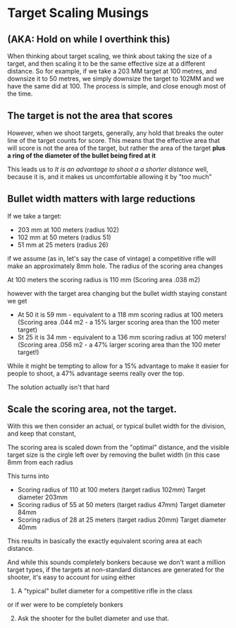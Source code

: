 # Target Scaling Musings
## (AKA: Hold on while I overthink this)

When thinking about target scaling, we think about taking the size of a target, and then scaling it to be the same effective size at a different distance. So for example, if we take a 203 MM target at 100 metres, and downsize it to 50 metres, we simply downsize the target to 102MM and we have the same did at 100.  The process is simple, and close enough most of the time.

## The target is not the area that scores

However, when we shoot targets, generally, any hold that breaks the outer line of the target counts for score. This means that the effective area that will score is not the area of the target, but rather the area of the target **plus a ring of the diameter of the bullet being fired at it**

This leads us to *It is an advantage to shoot a a shorter distance* well, because it is, and it makes us uncomfortable allowing it by "too much"

## Bullet width matters with large reductions

If we take a target:

* 203 mm at 100 meters (radius 102)
* 102 mm at 50 meters  (radius 51)
* 51 mm at 25 meters (radius 26)

if we assume (as in, let's say the case of vintage) a competitive rifle will
make an approximately 8mm hole. The radius of the scoring area changes

At 100 meters the scoring radius is 110 mm (Scoring area .038 m2)

however with the target area changing but the bullet width staying constant we get

* At 50 it is 59 mm - equivalent to a 118 mm scoring radius at 100 meters (Scoring area .044 m2 - a 15% larger scoring area than the 100 meter target)
* St 25 it is 34 mm - equivalent to a 136 mm scoring radius at 100 meters! (Scoring area .056 m2 - a 47% larger scoring area than the 100 meter target!)

While it might be tempting to allow for a 15% advantage to make it easier for people to shoot, a 47% advantage seems really over the top.

The solution actually isn't that hard

## Scale the scoring area, not the target.

With this we then consider an actual, or typical bullet width for the division, and keep that constant,

The scoring area is scaled down from the "optimal" distance, and the visible target size is the cirgle left over by removing the bullet width (in this case 8mm from each radius

This turns into

* Scoring radius of 110 at 100 meters (target radius 102mm) Target diameter 203mm
* Scoring radius of 55 at 50 meters (target radius 47mm) Target diameter 84mm
* Scoring radius of 28 at 25 meters (target radius 20mm) Target diameter 40mm

This results in basically the exactly equivalent scoring area at each distance.

And while this sounds completely bonkers because we don't want a million target types, if the targets at non-standard distances are generated for the shooter, it's easy to account for using either

1) A "typical" bullet diameter for a competitive rifle in the class

or if wer were to be completely bonkers

2) Ask the shooter for the bullet diameter and use that.

















